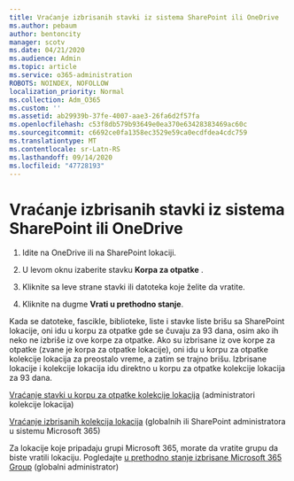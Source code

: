 ```yaml
---
title: Vraćanje izbrisanih stavki iz sistema SharePoint ili OneDrive
ms.author: pebaum
author: bentoncity
manager: scotv
ms.date: 04/21/2020
ms.audience: Admin
ms.topic: article
ms.service: o365-administration
ROBOTS: NOINDEX, NOFOLLOW
localization_priority: Normal
ms.collection: Adm_O365
ms.custom: ''
ms.assetid: ab29939b-37fe-4007-aae3-26fa6d2f57fa
ms.openlocfilehash: c53f8db579b93649e0ea370e63428383469ac60c
ms.sourcegitcommit: c6692ce0fa1358ec3529e59ca0ecdfdea4cdc759
ms.translationtype: MT
ms.contentlocale: sr-Latn-RS
ms.lasthandoff: 09/14/2020
ms.locfileid: "47728193"
---
```

# <a name="restore-deleted-items-from-sharepoint-or-onedrive"></a>Vraćanje izbrisanih stavki iz sistema SharePoint ili OneDrive

1. Idite na OneDrive ili na SharePoint lokaciji.
    
2. U levom oknu izaberite stavku **Korpa za otpatke** . 
    
3. Kliknite sa leve strane stavki ili datoteka koje želite da vratite.
    
4. Kliknite na dugme **Vrati u prethodno stanje**. 
    
Kada se datoteke, fascikle, biblioteke, liste i stavke liste brišu sa SharePoint lokacije, oni idu u korpu za otpatke gde se čuvaju za 93 dana, osim ako ih neko ne izbriše iz ove korpe za otpatke. Ako su izbrisane iz ove korpe za otpatke (zvane je korpa za otpatke lokacije), oni idu u korpu za otpatke kolekcije lokacija za preostalo vreme, a zatim se trajno brišu. Izbrisane lokacije i kolekcije lokacija idu direktno u korpu za otpatke kolekcije lokacija za 93 dana.
  
[Vraćanje stavki u korpu za otpatke kolekcije lokacija](https://go.microsoft.com/fwlink/?linkid=867800) (administratori kolekcije lokacija) 
  
[Vraćanje izbrisanih kolekcija lokacija](https://go.microsoft.com/fwlink/?linkid=867660) (globalnih ili SharePoint administratora u sistemu Microsoft 365) 
  
Za lokacije koje pripadaju grupi Microsoft 365, morate da vratite grupu da biste vratili lokaciju. Pogledajte [u prethodno stanje izbrisane Microsoft 365 Group](https://go.microsoft.com/fwlink/?linkid=867802) (globalni administrator) 
  

